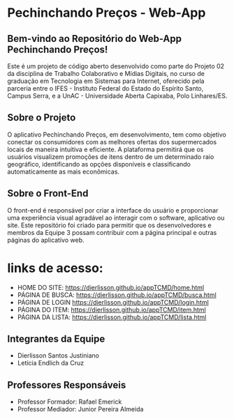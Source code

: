 # Pechinchando Preços - Web-App

## Bem-vindo ao Repositório do Web-App Pechinchando Preços!

Este é um projeto de código aberto desenvolvido como parte do Projeto 02 da disciplina de Trabalho Colaborativo e Mídias Digitais, no curso de graduação em Tecnologia em Sistemas para Internet, oferecido pela parceria entre o IFES - Instituto Federal do Estado do Espírito Santo, Campus Serra, e a UnAC - Universidade Aberta Capixaba, Polo Linhares/ES.

## Sobre o Projeto

O aplicativo Pechinchando Preços, em desenvolvimento, tem como objetivo conectar os consumidores com as melhores ofertas dos supermercados locais de maneira intuitiva e eficiente. A plataforma permitirá que os usuários visualizem promoções de itens dentro de um determinado raio geográfico, identificando as opções disponíveis e classificando automaticamente as mais econômicas.

## Sobre o Front-End
O front-end é responsável por criar a interface do usuário e proporcionar uma experiência visual agradável ao interagir com o software, aplicativo ou site. Este repositório foi criado para permitir que os desenvolvedores e membros da Equipe 3 possam contribuir com a página principal e outras páginas do aplicativo web.

# links de acesso:
- HOME DO SITE: https://dierlisson.github.io/appTCMD/home.html
- PÁGINA DE BUSCA: https://dierlisson.github.io/appTCMD/busca.html
- PÁGINA DE LOGIN https://dierlisson.github.io/appTCMD/login.html
- PÁGINA DO ITEM: https://dierlisson.github.io/appTCMD/item.html
- PÁGINA DA LISTA: https://dierlisson.github.io/appTCMD/lista.html

## Integrantes da Equipe
- Dierlisson Santos Justiniano
- Letícia Endlich da Cruz
## Professores Responsáveis
- Professor Formador: Rafael Emerick
- Professor Mediador: Junior Pereira Almeida
